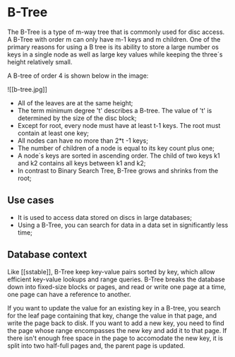 # B-Tree

The B-Tree is a type of m-way tree that is commonly used for disc access. A B-Tree with order m can only have m-1 keys and m children. One of the primary reasons for using a B tree is its ability to store a large number os keys in a single node as well as large key values while keeping the three´s height relatively small.

A B-tree of order 4 is shown below in the image:

![[b-tree.jpg]]

- All of the leaves are at the same height;
- The term minimum degree 't' describes a B-tree. The value of 't' is determined by the size of the disc block;
- Except for root, every node must have at least t-1 keys. The root must contain at least one key;
- All nodes can have no more than 2\*t -1 keys;
- The number of children of a node is equal to its key count plus one;
- A node´s keys are sorted in ascending order. The child of two keys k1 and k2 contains all keys between k1 and k2;
- In contrast to Binary Search Tree, B-Tree grows and shrinks from the root;

## Use cases

- It is used to access data stored on discs in large databases;
- Using a B-Tree, you can search for data in a data set in significantly less time;

## Database context

Like [[sstable]], B-Tree keep key-value pairs sorted by key, which allow efficient key-value lookups and range queries. B-Tree breaks the database down into fixed-size blocks or pages, and read or write one page at a time, one page can have a reference to another. 

If you want to update the value for an existing key in a B-tree, you search for the leaf page containing that key, change the value in that page, and write the page back to disk. If you want to add a new key, you need to find the page whose range encompasses the new key and add it to that page. If there isn't enough free space in the page to accomodate the new key, it is split into two half-full pages and, the parent page is updated.